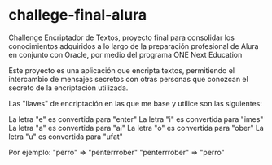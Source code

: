 # challege-final-alura
Challenge Encriptador de Textos, proyecto final para consolidar los conocimientos adquiridos a lo largo de la preparación profesional de Alura en conjunto con Oracle, por medio del programa ONE Next Education   

Este proyecto es una aplicación que encripta textos, permitiendo el intercambio de mensajes secretos con otras personas que conozcan el secreto de la encriptación utilizada.

Las "llaves" de encriptación en las que me base y utilice son las siguientes:

La letra "e" es convertida para "enter"
La letra "i" es convertida para "imes"
La letra "a" es convertida para "ai"
La letra "o" es convertida para "ober"
La letra "u" es convertida para "ufat"

Por ejemplo:
"perro" => "penterrrober"
"penterrrober" => "perro"
